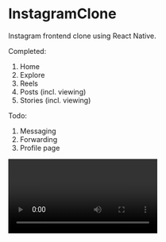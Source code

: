 # InstagramClone
Instagram frontend clone using React Native.

Completed:
1. Home
2. Explore
3. Reels
4. Posts (incl. viewing)
5. Stories (incl. viewing)

Todo:
1. Messaging
2. Forwarding
3. Profile page


<div style = {display: flex, flexDirection: column>

<video src = "https://github.com/ShreevathsaGP/InstagramClone/assets/59483990/600e77d5-c569-44b9-91af-ee28e72431a9" width = 300></video>

</div>

